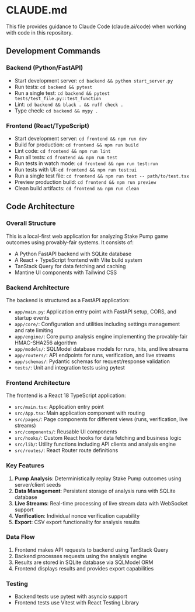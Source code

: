 # CLAUDE.md

This file provides guidance to Claude Code (claude.ai/code) when working with code in this repository.

## Development Commands

### Backend (Python/FastAPI)
- Start development server: `cd backend && python start_server.py`
- Run tests: `cd backend && pytest`
- Run a single test: `cd backend && pytest tests/test_file.py::test_function`
- Lint: `cd backend && black . && ruff check .`
- Type check: `cd backend && mypy .`

### Frontend (React/TypeScript)
- Start development server: `cd frontend && npm run dev`
- Build for production: `cd frontend && npm run build`
- Lint code: `cd frontend && npm run lint`
- Run all tests: `cd frontend && npm run test`
- Run tests in watch mode: `cd frontend && npm run test:run`
- Run tests with UI: `cd frontend && npm run test:ui`
- Run a single test file: `cd frontend && npm run test -- path/to/test.tsx`
- Preview production build: `cd frontend && npm run preview`
- Clean build artifacts: `cd frontend && npm run clean`

## Code Architecture

### Overall Structure
This is a local-first web application for analyzing Stake Pump game outcomes using provably-fair systems. It consists of:
- A Python FastAPI backend with SQLite database
- A React + TypeScript frontend with Vite build system
- TanStack Query for data fetching and caching
- Mantine UI components with Tailwind CSS

### Backend Architecture
The backend is structured as a FastAPI application:
- `app/main.py`: Application entry point with FastAPI setup, CORS, and startup events
- `app/core/`: Configuration and utilities including settings management and rate limiting
- `app/engine/`: Core pump analysis engine implementing the provably-fair HMAC-SHA256 algorithm
- `app/models/`: SQLModel database models for runs, hits, and live streams
- `app/routers/`: API endpoints for runs, verification, and live streams
- `app/schemas/`: Pydantic schemas for request/response validation
- `tests/`: Unit and integration tests using pytest

### Frontend Architecture
The frontend is a React 18 TypeScript application:
- `src/main.tsx`: Application entry point
- `src/App.tsx`: Main application component with routing
- `src/pages/`: Page components for different views (runs, verification, live streams)
- `src/components/`: Reusable UI components
- `src/hooks/`: Custom React hooks for data fetching and business logic
- `src/lib/`: Utility functions including API clients and analysis engine
- `src/routes/`: React Router route definitions

### Key Features
1. **Pump Analysis**: Deterministically replay Stake Pump outcomes using server/client seeds
2. **Data Management**: Persistent storage of analysis runs with SQLite database
3. **Live Streams**: Real-time processing of live stream data with WebSocket support
4. **Verification**: Individual nonce verification capability
5. **Export**: CSV export functionality for analysis results

### Data Flow
1. Frontend makes API requests to backend using TanStack Query
2. Backend processes requests using the analysis engine
3. Results are stored in SQLite database via SQLModel ORM
4. Frontend displays results and provides export capabilities

### Testing
- Backend tests use pytest with asyncio support
- Frontend tests use Vitest with React Testing Library